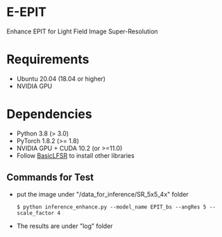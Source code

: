 # E-EPIT
Enhance EPIT for Light Field Image Super-Resolution

# Requirements
- Ubuntu 20.04 (18.04 or higher)
- NVIDIA GPU

# Dependencies
- Python 3.8 (> 3.0)
- PyTorch 1.8.2 (>= 1.8)
- NVIDIA GPU + CUDA 10.2 (or >=11.0)
- Follow [BasicLFSR](https://github.com/ZhengyuLiang24/BasicLFSR) to install other libraries

## Commands for Test
* put the image under "/data_for_inference/SR_5x5_4x" folder
  ```
  $ python inference_enhance.py --model_name EPIT_bs --angRes 5 --scale_factor 4 
  ```
* The results are under "log" folder
